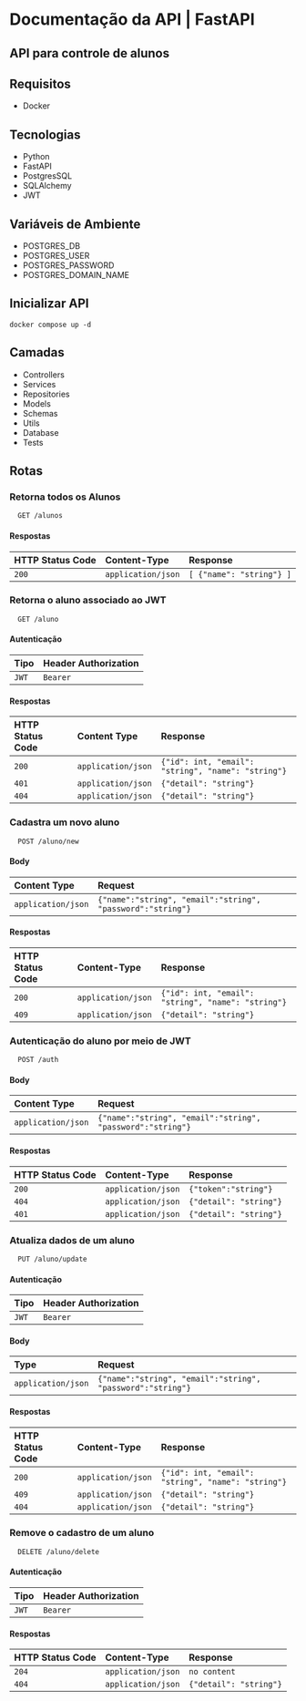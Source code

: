 
# Documentação da API | FastAPI

## API para controle de alunos

## Requisitos

* Docker

## Tecnologias

* Python
* FastAPI
* PostgresSQL
* SQLAlchemy
* JWT

## Variáveis de Ambiente

* POSTGRES_DB
* POSTGRES_USER
* POSTGRES_PASSWORD
* POSTGRES_DOMAIN_NAME

## Inicializar API

`docker compose up -d`

## Camadas

* Controllers
* Services
* Repositories
* Models
* Schemas
* Utils
* Database
* Tests

## Rotas

### Retorna todos os Alunos

```http
  GET /alunos
```

#### Respostas

| HTTP Status Code   | Content-Type       | Response                           |
| :---------- | :--------- | :---------------------------------- |
| `200` | `application/json` | `[ {"name": "string"} ]` |

### Retorna o aluno associado ao JWT

```http
  GET /aluno
```

#### Autenticação

| Tipo   | Header Authorization      |
| :---------- | :--------- |
| `JWT` | `Bearer` |

#### Respostas

| HTTP Status Code   | Content Type       | Response                           |
| :---------- | :--------- | :---------------------------------- |
| `200` | `application/json` | `{"id": int, "email": "string", "name": "string"}` |
| `401` | `application/json` | `{"detail": "string"}` |
| `404` | `application/json` | `{"detail": "string"}` |


### Cadastra um novo aluno

```http
  POST /aluno/new
```

#### Body

| Content Type   | Request     |
| :---------- | :--------- |
| `application/json` | `{"name":"string", "email":"string", "password":"string"}` |


#### Respostas

| HTTP Status Code   | Content-Type       | Response                           |
| :---------- | :--------- | :---------------------------------- |
| `200` | `application/json` | `{"id": int, "email": "string", "name": "string"}` |
| `409` | `application/json` | `{"detail": "string"}` |


### Autenticação do aluno por meio de JWT

```http
  POST /auth
```

#### Body

| Content Type   | Request     |
| :---------- | :--------- |
| `application/json` | `{"name":"string", "email":"string", "password":"string"}` |


#### Respostas

| HTTP Status Code   | Content-Type       | Response                           |
| :---------- | :--------- | :---------------------------------- |
| `200` | `application/json` | `{"token":"string"}` |
| `404` | `application/json` | `{"detail": "string"}` |
| `401` | `application/json` | `{"detail": "string"}` |

### Atualiza dados de um aluno

```http
  PUT /aluno/update
```

#### Autenticação

| Tipo   | Header Authorization      |
| :---------- | :--------- |
| `JWT` | `Bearer` |

#### Body

| Type   | Request     |
| :---------- | :--------- |
| `application/json` | `{"name":"string", "email":"string", "password":"string"}` |

#### Respostas

| HTTP Status Code   | Content-Type       | Response                           |
| :---------- | :--------- | :---------------------------------- |
| `200` | `application/json` | `{"id": int, "email": "string", "name": "string"}` |
| `409` | `application/json` | `{"detail": "string"}` |
| `404` | `application/json` | `{"detail": "string"}` |

### Remove o cadastro de um aluno

```http
  DELETE /aluno/delete
```

#### Autenticação

| Tipo   | Header Authorization      |
| :---------- | :--------- |
| `JWT` | `Bearer` |

#### Respostas

| HTTP Status Code   | Content-Type       | Response                           |
| :---------- | :--------- | :---------------------------------- |
| `204` | `application/json` | `no content` |
| `404` | `application/json` | `{"detail": "string"}` |
